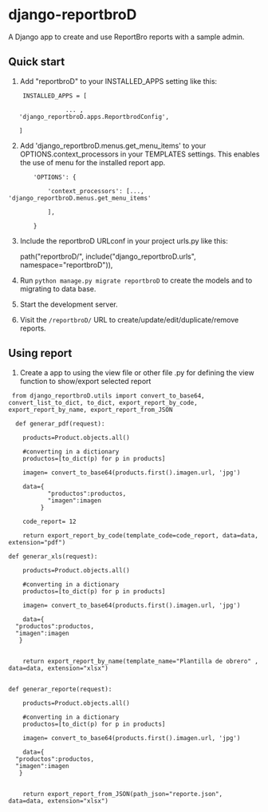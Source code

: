 # django-reportbroD
A Django app to create and use ReportBro reports with a sample admin.

Quick start
-----------

1. Add "reportbroD" to your INSTALLED_APPS setting like this:
```
    INSTALLED_APPS = [
   
                ... ,
   'django_reportbroD.apps.ReportbrodConfig',

   ]

```
2. Add 'django_reportbroD.menus.get_menu_items' to your OPTIONS.context_processors in your TEMPLATES settings. This enables the use of menu for the installed report app. 
 ```
        'OPTIONS': {
   
            'context_processors': [...,
'django_reportbroD.menus.get_menu_items'
   
            ],
            
        }
```

3. Include the reportbroD URLconf in your project urls.py like this:

   path("reportbroD/", include("django_reportbroD.urls", namespace="reportbroD")),

4. Run ``python manage.py migrate reportbroD`` to create the models and to migrating to data base.

5. Start the development server.

6. Visit the ``/reportbroD/`` URL to create/update/edit/duplicate/remove reports.


Using report
-----------

1. Create a app to using the view file or other file .py for defining the view function to show/export selected report
 ```
  from django_reportbroD.utils import convert_to_base64, convert_list_to_dict, to_dict, export_report_by_code, export_report_by_name, export_report_from_JSON
  
   def generar_pdf(request):
   
     products=Product.objects.all()
   
     #converting in a dictionary
     productos=[to_dict(p) for p in products]
   
     imagen= convert_to_base64(products.first().imagen.url, 'jpg')
   
     data={
            "productos":productos,
            "imagen":imagen
          }
   
     code_report= 12

     return export_report_by_code(template_code=code_report, data=data, extension="pdf")

def generar_xls(request):
   
     products=Product.objects.all()
   
     #converting in a dictionary
     productos=[to_dict(p) for p in products]
   
     imagen= convert_to_base64(products.first().imagen.url, 'jpg')
   
     data={
   "productos":productos,
   "imagen":imagen
    }
   

     return export_report_by_name(template_name="Plantilla de obrero" , data=data, extension="xlsx")


def generar_reporte(request):
   
     products=Product.objects.all()
   
     #converting in a dictionary
     productos=[to_dict(p) for p in products]
   
     imagen= convert_to_base64(products.first().imagen.url, 'jpg')
   
     data={
   "productos":productos,
   "imagen":imagen
    }
   

     return export_report_from_JSON(path_json="reporte.json", data=data, extension="xlsx")
 
   ```

